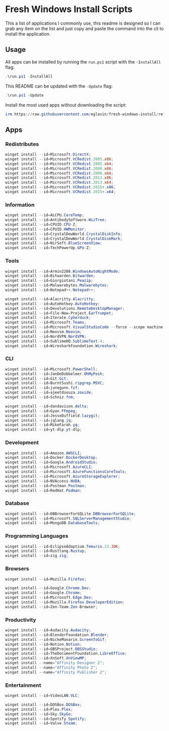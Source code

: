 # Fresh Windows Install Scripts

This a list of applications I commonly use, this readme is designed so I can grab any item on the list and just copy and paste the command into the cli to install the application.

## Usage

All apps can be installed by running the `run.ps1` script with the `-InstallAll` flag:

```ps1
.\run.ps1 -InstallAll
```

This README can be updated with the `-Update` flag:

```ps1
.\run.ps1 -Update
```

Install the most used apps without downloading the script:

```ps1
irm https://raw.githubusercontent.com/eglavin/fresh-windows-install/refs/heads/main/install-most-used.ps1 | iex
```

## Apps
<!-- APPS LIST MARKER -->

### Redistributes

```ps1
winget install --id=Microsoft.DirectX;
winget install --id=Microsoft.VCRedist.2005.x86;
winget install --id=Microsoft.VCRedist.2005.x64;
winget install --id=Microsoft.VCRedist.2008.x86;
winget install --id=Microsoft.VCRedist.2008.x64;
winget install --id=Microsoft.VCRedist.2013.x86;
winget install --id=Microsoft.VCRedist.2013.x64;
winget install --id=Microsoft.VCRedist.2015+.x86;
winget install --id=Microsoft.VCRedist.2015+.x64;
```

### Information

```ps1
winget install --id=ALCPU.CoreTemp;
winget install --id=AntibodySoftware.WizTree;
winget install --id=CPUID.CPU-Z;
winget install --id=CPUID.HWMonitor;
winget install --id=CrystalDewWorld.CrystalDiskInfo;
winget install --id=CrystalDewWorld.CrystalDiskMark;
winget install --id=NirSoft.BlueScreenView;
winget install --id=TechPowerUp.GPU-Z;
```

### Tools

```ps1
winget install --id=Armin2208.WindowsAutoNightMode;
winget install --id=Bitwarden.Bitwarden;
winget install --id=Giorgiotani.Peazip;
winget install --id=Malwarebytes.Malwarebytes;
winget install --id=Notepad++.Notepad++;

winget install --id=Alacritty.Alacritty;
winget install --id=AutoHotkey.AutoHotkey;
winget install --id=Devolutions.RemoteDesktopManager;
winget install --id=File-New-Project.EarTrumpet;
winget install --id=Iterate.Cyberduck;
winget install --id=Microsoft.Teams;
winget install --id=Microsoft.VisualStudioCode --force --scope machine --override '/SILENT /SP- /MERGETASKS="!runcode,!desktopicon,addcontextmenufiles,addcontextmenufolders,associatewithfiles,addtopath"';
winget install --id=Neovim.Neovim;
winget install --id=NordVPN.NordVPN;
winget install --id=SublimeHQ.SublimeText.4;
winget install --id=WiresharkFoundation.Wireshark;
```

### CLI

```ps1
winget install --id=Microsoft.PowerShell;
winget install --id=JanDeDobbeleer.OhMyPosh;
winget install --id=Git.Git;
winget install --id=BurntSushi.ripgrep.MSVC;
winget install --id=junegunn.fzf;
winget install --id=ajeetdsouza.zoxide;
winget install --id=Schniz.fnm;

winget install --id=dandavison.delta;
winget install --id=Gyan.FFmpeg;
winget install --id=JesseDuffield.lazygit;
winget install --id=jqlang.jq;
winget install --id=MikeFarah.yq;
winget install --id=yt-dlp.yt-dlp;
```

### Development

```ps1
winget install --id=Amazon.AWSCLI;
winget install --id=Docker.DockerDesktop;
winget install --id=Google.AndroidStudio;
winget install --id=Microsoft.AzureCLI;
winget install --id=Microsoft.AzureFunctionsCoreTools;
winget install --id=Microsoft.AzureStorageExplorer;
winget install --id=NVAccess.NVDA;
winget install --id=Postman.Postman;
winget install --id=RedHat.Podman;
```

### Database

```ps1
winget install --id=DBBrowserForSQLite.DBBrowserForSQLite;
winget install --id=Microsoft.SQLServerManagementStudio;
winget install --id=MongoDB.DatabaseTools;
```

### Programming Languages

```ps1
winget install --id=EclipseAdoptium.Temurin.23.JDK;
winget install --id=Rustlang.Rustup;
winget install --id=zig.zig;
```

### Browsers

```ps1
winget install --id=Mozilla.Firefox;

winget install --id=Google.Chrome.Dev;
winget install --id=Google.Chrome;
winget install --id=Microsoft.Edge.Dev;
winget install --id=Mozilla.Firefox.DeveloperEdition;
winget install --id=Zen-Team.Zen-Browser;
```

### Productivity

```ps1
winget install --id=Audacity.Audacity;
winget install --id=BlenderFoundation.Blender;
winget install --id=NickeManarin.ScreenToGif;
winget install --id=Notion.Notion;
winget install --id=OBSProject.OBSStudio;
winget install --id=TheDocumentFoundation.LibreOffice;
winget install --id=XnSoft.XnViewMP;
winget install --name="Affinity Designer 2";
winget install --name="Affinity Photo 2";
winget install --name="Affinity Publisher 2";
```

### Entertainment

```ps1
winget install --id=VideoLAN.VLC;

winget install --id=DOSBox.DOSBox;
winget install --id=Plex.Plex;
winget install --id=Sky.SkyGo;
winget install --id=Spotify.Spotify;
winget install --id=Valve.Steam;
```
